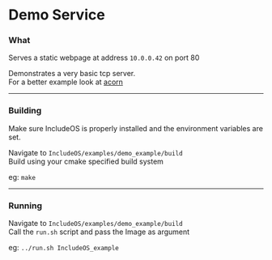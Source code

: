 
# Demo Service

### What
Serves a static webpage at address `10.0.0.42` on port 80

Demonstrates a very basic tcp server.  
For a better example look at [acorn](https://github.com/hioa-cs/IncludeOS/tree/dev/examples/acorn)

---
### Building
Make sure IncludeOS is properly installed and the environment variables are set.

Navigate to `IncludeOS/examples/demo_example/build`  
Build using your cmake specified build system

eg: `make`

---
### Running
Navigate to `IncludeOS/examples/demo_example/build`  
Call the `run.sh` script and pass the Image as argument

eg: `../run.sh IncludeOS_example`
